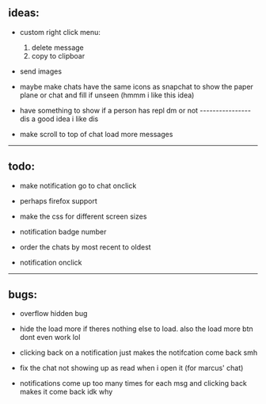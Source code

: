 ## ideas:
* custom right click menu: 
    1. delete message
    2. copy to clipboar

* send images

* maybe make chats have the same icons as snapchat to show the paper plane or chat and fill if unseen (hmmm i like this idea)

* have something to show if a person has repl dm or not ---------------- dis a good idea i like dis

* make scroll to top of chat load more messages

---

## todo:
* make notification go to chat onclick

* perhaps firefox support

* make the css for different screen sizes

* notification badge number

* order the chats by most recent to oldest

* notification onclick

---

## bugs:
* overflow hidden bug

* hide the load more if theres nothing else to load. also the load more btn dont even work lol

* clicking back on a notification just makes the notifcation come back smh

* fix the chat not showing up as read when i open it (for marcus' chat)

* notifications come up too many times for each msg and clicking back makes it come back idk why